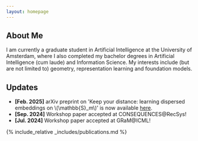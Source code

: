 ```yaml
---
layout: homepage
---
```


## About Me

I am currently a graduate student in Artificial Intelligence at the University of Amsterdam, where I also completed my bachelor degrees in Artificial Intelligence (cum laude) and Information Science.
My interests include (but are not limited to) geometry, representation learning and foundation models.


## Updates
- **[Feb. 2025]** arXiv preprint on 'Keep your distance: learning dispersed embeddings on \\(\mathbb{S}_m\\)' is now available [here](https://arxiv.org/abs/2502.08231).
- **[Sep. 2024]** Workshop paper accepted at CONSEQUENCES@RecSys!
- **[Jul. 2024]** Workshop paper accepted at GRaM@ICML!

{% include_relative _includes/publications.md %}

<!-- {% include_relative _includes/services.md %} -->
